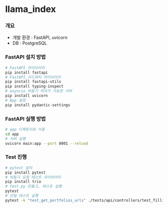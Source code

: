 # llama_index
### 개요
- 개발 환경 : FastAPI, uvicorn
- DB : PostgreSQL

### FastAPI 설치 방법
```bash
# FastAPI 라이브러리 
pip install fastapi
# FastAPI 서드파티 라이브러리
pip install fastapi-utils
pip install typing-inspect
# asyncio 비동기 처리가 가능한 서버
pip install uvicorn
# App 설정
pip install pydantic-settings
```

### FastAPI 실행 방법
```bash
# app 디렉토리로 이동
cd app
# 서버 실행
uvicorn main:app --port 8001 --reload
```

### Test 진행
```bash
# pytest 설치
pip install pytest
# 비동기 요청 테스트 라이브러리
pip install trio
# test.py 만들고, 테스트 실행
pytest
# 단일 테스트 실행
pytest -k "test_get_portfolios_urls" ./tests/api/controllers/test_fillings_controller.py
```
